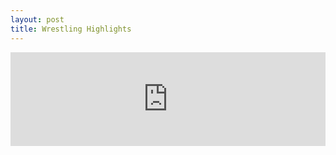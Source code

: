 ```yaml
---
layout: post
title: Wrestling Highlights
---
```


<iframe width="100%" src="https://www.youtube.com/embed/aVj3gl8RCbQ" frameborder="0" allow="accelerometer; autoplay; encrypted-media; gyroscope; picture-in-picture" allowfullscreen></iframe>
